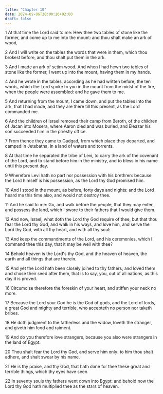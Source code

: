 ```yaml
---
title: "Chapter 10"
date: 2024-09-06T20:00:26+02:00
draft: false
---
```



1 At that time the Lord said to me: Hew thee two tables of stone like the former, and come up to me into the mount: and thou shalt make an ark of wood,

2 And I will write on the tables the words that were in them, which thou brokest before, and thou shalt put them in the ark.

3 And I made an ark of setim wood. And when I had hewn two tables of stone like the former, I went up into the mount, having them in my hands.

4 And he wrote in the tables, according as he had written before, the ten words, which the Lord spoke to you in the mount from the midst of the fire, when the people were assembled: and he gave them to me.

5 And returning from the mount, I came down, and put the tables into the ark, that I had made, and they are there till this present, as the Lord commanded me.

6 And the children of Israel removed their camp from Beroth, of the children of Jacan into Mosera, where Aaron died and was buried, and Eleazar his son succeeded him in the priestly office.

7 From thence they came to Gadgad, from which place they departed, and camped in Jetebatha, in a land of waters and torrents.

8 At that time he separated the tribe of Levi, to carry the ark of the covenant of the Lord, and to stand before him in the ministry, and to bless in his name until this present day.

9 Wherefore Levi hath no part nor possession with his brethren: because the Lord himself is his possession, as the Lord thy God promised him.

10 And I stood in the mount, as before, forty days and nights: and the Lord heard me this time also, and would not destroy thee.

11 And he said to me: Go, and walk before the people, that they may enter, and possess the land, which I swore to their fathers that I would give them.

12 And now, Israel, what doth the Lord thy God require of thee, but that thou fear the Lord thy God, and walk in his ways, and love him, and serve the Lord thy God, with all thy heart, and with all thy soul:

13 And keep the commandments of the Lord, and his ceremonies, which I command thee this day, that it may be well with thee?

14 Behold heaven is the Lord's thy God, and the heaven of heaven, the earth and all things that are therein.

15 And yet the Lord hath been closely joined to thy fathers, and loved them and chose their seed after them, that is to say, you, out of all nations, as this day it is proved.

16 Circumcise therefore the foreskin of your heart, and stiffen your neck no more.

17 Because the Lord your God he is the God of gods, and the Lord of lords, a great God and mighty and terrible, who accepteth no person nor taketh bribes.

18 He doth judgment to the fatherless and the widow, loveth the stranger, and giveth him food and raiment.

19 And do you therefore love strangers, because you also were strangers in the land of Egypt.

20 Thou shalt fear the Lord thy God, and serve him only: to him thou shalt adhere, and shalt swear by his name.

21 He is thy praise, and thy God, that hath done for thee these great and terrible things, which thy eyes have seen.

22 In seventy souls thy fathers went down into Egypt: and behold now the Lord thy God hath multiplied thee as the stars of heaven.

